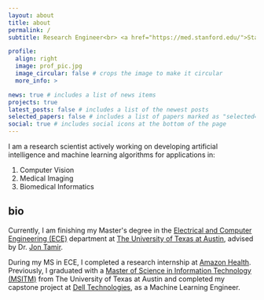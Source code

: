 ```yaml
---
layout: about
title: about
permalink: /
subtitle: Research Engineer<br> <a href="https://med.stanford.edu/">Stanford Medicine</a> 

profile:
  align: right
  image: prof_pic.jpg
  image_circular: false # crops the image to make it circular
  more_info: >

news: true # includes a list of news items
projects: true
latest_posts: false # includes a list of the newest posts
selected_papers: false # includes a list of papers marked as "selected={true}"
social: true # includes social icons at the bottom of the page
---
```


I am a research scientist actively working on developing artificial intelligence and machine learning algorithms for applications in:
1. Computer Vision
2. Medical Imaging
3. Biomedical Informatics

## bio
Currently, I am finishing my Master's degree in the <a href="https://www.ece.utexas.edu/">Electrical and Computer Engineering (ECE)</a> department at <a href="https://www.utexas.edu/">The University of Texas at Austin</a>, advised by Dr. <a href="https://users.ece.utexas.edu/~jtamir/">Jon Tamir</a>.

During my MS in ECE, I completed a research internship at <a href="https://health.amazon.com/">Amazon Health</a>. Previously, I graduated with a <a href="https://www.mccombs.utexas.edu/graduate/specialized-masters/ms-it-and-management/">Master of Science in Information Technology (MSITM)</a> from The University of Texas at Austin and completed my capstone project at <a href="https://www.dell.com/en-us">Dell Technologies</a>, as a Machine Learning Engineer.
<br>